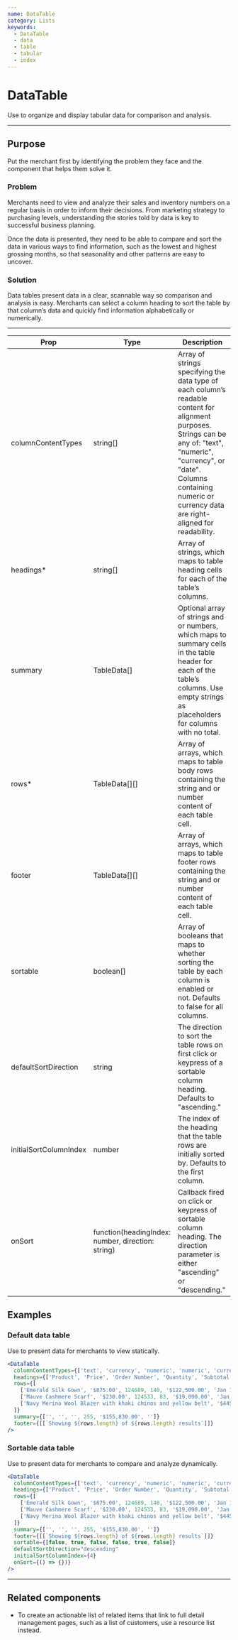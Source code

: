 ```yaml
---
name: DataTable
category: Lists
keywords:
  - DataTable
  - data
  - table
  - tabular
  - index
---
```


# DataTable

Use to organize and display tabular data for comparison and analysis.

---

## Purpose

Put the merchant first by identifying the problem they face and the component that helps them solve it.

### Problem

Merchants need to view and analyze their sales and inventory numbers on a regular basis in order to inform their decisions. From marketing strategy to purchasing levels, understanding the stories told by data is key to successful business planning. 

Once the data is presented, they need to be able to compare and sort the data in various ways to find information, such as the lowest and highest grossing months, so that seasonality and other patterns are easy to uncover.

### Solution

Data tables present data in a clear, scannable way so comparison and analysis is easy. Merchants can select a column heading to sort the table by that column’s data and quickly find information alphabetically or numerically.

---

| Prop | Type | Description |
| ---- | ---- | ----------- |
|columnContentTypes| string[] | Array of strings specifying the data type of each column’s readable content for alignment purposes. Strings can be any of: "text", "numeric", "currency", or "date". Columns containing numeric or currency data are right-aligned for readability. |
| headings* | string[] | Array of strings, which maps to table heading cells for each of the table’s columns. |
| summary | TableData[] | Optional array of strings and or numbers, which maps to summary cells in the table header for each of the table’s columns. Use empty strings as placeholders for columns with no total. |
| rows* | TableData[][]|  Array of arrays, which maps to table body rows containing the string and or number content of each table cell. |
| footer | TableData[][] | Array of arrays, which maps to table footer rows containing the string and or number content of each table cell. |
| sortable | boolean[] | Array of booleans that maps to whether sorting the table by each column is enabled or not. Defaults to false for all columns. |
| defaultSortDirection | string | The direction to sort the table rows on first click or keypress of a sortable column heading. Defaults to "ascending." | 
| initialSortColumnIndex | number | The index of the heading that the table rows are initially sorted by. Defaults to the first column. |
| onSort | function(headingIndex: number, direction: string) | Callback fired on click or keypress of sortable column heading. The direction parameter is either "ascending" or "descending." |

## Examples

### Default data table

Use to present data for merchants to view statically.

```jsx
<DataTable
  columnContentTypes={['text', 'currency', 'numeric', 'numeric', 'currency', 'date']}
  headings={['Product', 'Price', 'Order Number', 'Quantity', 'Subtotal', 'Date']}
  rows={[
    ['Emerald Silk Gown', '$875.00', 124689, 140, '$122,500.00', 'Jan 12 2018'],
    ['Mauve Cashmere Scarf', '$230.00', 124533, 83, '$19,090.00', 'Jan 6 2018'],
    ['Navy Merino Wool Blazer with khaki chinos and yellow belt', '$445.00', 124518, 32, '$14,240.00', 'Jan 1 2018'],
  ]}
  summary={['', '', '', 255, '$155,830.00', '']}
  footer={[[`Showing ${rows.length} of ${rows.length} results`]]}
/>
```

### Sortable data table

Use to present data for merchants to compare and analyze dynamically.

```jsx
<DataTable
  columnContentTypes={['text', 'currency', 'numeric', 'numeric', 'currency', 'date']}
  headings={['Product', 'Price', 'Order Number', 'Quantity', 'Subtotal', 'Date']}
  rows={[
    ['Emerald Silk Gown', '$875.00', 124689, 140, '$122,500.00', 'Jan 12 2018'],
    ['Mauve Cashmere Scarf', '$230.00', 124533, 83, '$19,090.00', 'Jan 6 2018'],
    ['Navy Merino Wool Blazer with khaki chinos and yellow belt', '$445.00', 124518, 32, '$14,240.00', 'Jan 1 2018'],
  ]}
  summary={['', '', '', 255, '$155,830.00', '']}
  footer={[[`Showing ${rows.length} of ${rows.length} results`]]}
  sortable={[false, true, false, false, true, false]}
  defaultSortDirection="descending"
  initialSortColumnIndex={4}
  onSort={() => {})}
/>
```
---

## Related components

- To create an actionable list of related items that link to full detail management pages, such as a list of customers, use a resource list instead.

